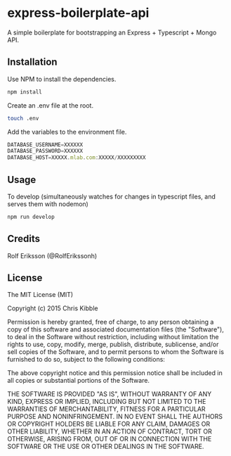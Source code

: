 # express-boilerplate-api

A simple boilerplate for bootstrapping an Express + Typescript + Mongo API.

## Installation

Use NPM to install the dependencies.

```bash
npm install
```

Create an .env file at the root.
```bash
touch .env
```

Add the variables to the environment file.
```js
DATABASE_USERNAME=XXXXXX
DATABASE_PASSWORD=XXXXXX
DATABASE_HOST=XXXXX.mlab.com:XXXXX/XXXXXXXXX
```

## Usage

To develop (simultaneously watches for changes in typescript files, and serves them with nodemon)
```bash
npm run develop
```

## Credits
 
Rolf Eriksson (@RolfErikssonh)
 
## License
 
The MIT License (MIT)

Copyright (c) 2015 Chris Kibble

Permission is hereby granted, free of charge, to any person obtaining a copy of this software and associated documentation files (the "Software"), to deal in the Software without restriction, including without limitation the rights to use, copy, modify, merge, publish, distribute, sublicense, and/or sell copies of the Software, and to permit persons to whom the Software is furnished to do so, subject to the following conditions:

The above copyright notice and this permission notice shall be included in all copies or substantial portions of the Software.

THE SOFTWARE IS PROVIDED "AS IS", WITHOUT WARRANTY OF ANY KIND, EXPRESS OR IMPLIED, INCLUDING BUT NOT LIMITED TO THE WARRANTIES OF MERCHANTABILITY, FITNESS FOR A PARTICULAR PURPOSE AND NONINFRINGEMENT. IN NO EVENT SHALL THE AUTHORS OR COPYRIGHT HOLDERS BE LIABLE FOR ANY CLAIM, DAMAGES OR OTHER LIABILITY, WHETHER IN AN ACTION OF CONTRACT, TORT OR OTHERWISE, ARISING FROM, OUT OF OR IN CONNECTION WITH THE SOFTWARE OR THE USE OR OTHER DEALINGS IN THE SOFTWARE.